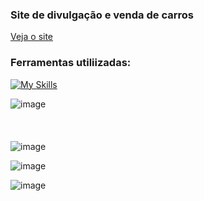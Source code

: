 ### Site de divulgação e venda de carros
[Veja o site](https://jb-car.vercel.app)

### Ferramentas utiliizadas:
[![My Skills](https://skillicons.dev/icons?i=html,css,js,bootstrap,git,vercel)](https://skillicons.dev)

![image](https://github.com/user-attachments/assets/d3100ad8-7bc8-4897-a241-a5f0795fdc1c)
<br/>
<br/>
<br/>
<br/>
![image](https://github.com/user-attachments/assets/066cd8b4-5666-4128-8791-7c51e8386e98)


![image](https://github.com/user-attachments/assets/53c7bab2-2fed-463d-b0e1-f8c4dd9aceef)


![image](https://github.com/user-attachments/assets/71574aef-f575-465d-914b-c068e947da76)
